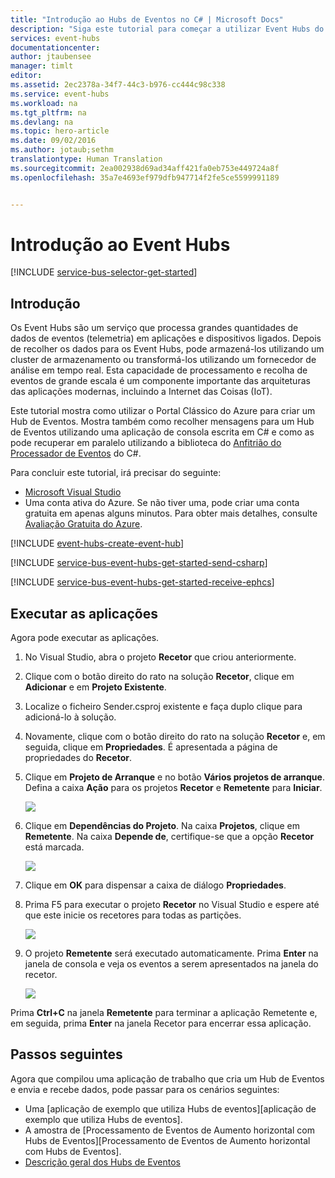 ```yaml
---
title: "Introdução ao Hubs de Eventos no C# | Microsoft Docs"
description: "Siga este tutorial para começar a utilizar Event Hubs do Azure com C# e utilizar EventProcessorHost."
services: event-hubs
documentationcenter: 
author: jtaubensee
manager: timlt
editor: 
ms.assetid: 2ec2378a-34f7-44c3-b976-cc444c98c338
ms.service: event-hubs
ms.workload: na
ms.tgt_pltfrm: na
ms.devlang: na
ms.topic: hero-article
ms.date: 09/02/2016
ms.author: jotaub;sethm
translationtype: Human Translation
ms.sourcegitcommit: 2ea002938d69ad34aff421fa0eb753e449724a8f
ms.openlocfilehash: 35a7e4693ef979dfb947714f2fe5ce5599991189


---
```

# <a name="get-started-with-event-hubs"></a>Introdução ao Event Hubs
[!INCLUDE [service-bus-selector-get-started](../../includes/service-bus-selector-get-started.md)]

## <a name="introduction"></a>Introdução
Os Event Hubs são um serviço que processa grandes quantidades de dados de eventos (telemetria) em aplicações e dispositivos ligados. Depois de recolher os dados para os Event Hubs, pode armazená-los utilizando um cluster de armazenamento ou transformá-los utilizando um fornecedor de análise em tempo real. Esta capacidade de processamento e recolha de eventos de grande escala é um componente importante das arquiteturas das aplicações modernas, incluindo a Internet das Coisas (IoT).

Este tutorial mostra como utilizar o Portal Clássico do Azure para criar um Hub de Eventos. Mostra também como recolher mensagens para um Hub de Eventos utilizando uma aplicação de consola escrita em C# e como as pode recuperar em paralelo utilizando a biblioteca do [Anfitrião do Processador de Eventos][Anfitrião do Processador de Eventos] do C#.

Para concluir este tutorial, irá precisar do seguinte:

* [Microsoft Visual Studio](http://visualstudio.com)
* Uma conta ativa do Azure. Se não tiver uma, pode criar uma conta gratuita em apenas alguns minutos. Para obter mais detalhes, consulte [Avaliação Gratuita do Azure](https://azure.microsoft.com/free/).

[!INCLUDE [event-hubs-create-event-hub](../../includes/event-hubs-create-event-hub.md)]

[!INCLUDE [service-bus-event-hubs-get-started-send-csharp](../../includes/service-bus-event-hubs-get-started-send-csharp.md)]

[!INCLUDE [service-bus-event-hubs-get-started-receive-ephcs](../../includes/service-bus-event-hubs-get-started-receive-ephcs.md)]

## <a name="run-the-applications"></a>Executar as aplicações
Agora pode executar as aplicações.

1. No Visual Studio, abra o projeto **Recetor** que criou anteriormente.
2. Clique com o botão direito do rato na solução **Recetor**, clique em **Adicionar** e em **Projeto Existente**.
3. Localize o ficheiro Sender.csproj existente e faça duplo clique para adicioná-lo à solução.
4. Novamente, clique com o botão direito do rato na solução **Recetor** e, em seguida, clique em **Propriedades**. É apresentada a página de propriedades do **Recetor**.
5. Clique em **Projeto de Arranque** e no botão **Vários projetos de arranque**. Defina a caixa **Ação** para os projetos **Recetor** e **Remetente** para **Iniciar**.
   
    ![][19]
6. Clique em **Dependências do Projeto**. Na caixa **Projetos**, clique em **Remetente**. Na caixa **Depende de**, certifique-se que a opção **Recetor** está marcada.
   
    ![][20]
7. Clique em **OK** para dispensar a caixa de diálogo **Propriedades**.
8. Prima F5 para executar o projeto **Recetor** no Visual Studio e espere até que este inicie os recetores para todas as partições.
   
   ![][21]
9. O projeto **Remetente** será executado automaticamente. Prima **Enter** na janela de consola e veja os eventos a serem apresentados na janela do recetor.
   
   ![][22]

Prima **Ctrl+C** na janela **Remetente** para terminar a aplicação Remetente e, em seguida, prima **Enter** na janela Recetor para encerrar essa aplicação.

## <a name="next-steps"></a>Passos seguintes
Agora que compilou uma aplicação de trabalho que cria um Hub de Eventos e envia e recebe dados, pode passar para os cenários seguintes:

* Uma [aplicação de exemplo que utiliza Hubs de eventos][aplicação de exemplo que utiliza Hubs de eventos].
* A amostra de [Processamento de Eventos de Aumento horizontal com Hubs de Eventos][Processamento de Eventos de Aumento horizontal com Hubs de Eventos].
* [Descrição geral dos Hubs de Eventos][Descrição geral dos Hubs de Eventos]

<!-- Images. -->
[19]: ./media/event-hubs-csharp-ephcs-getstarted/create-eh-proj1.png
[20]: ./media/event-hubs-csharp-ephcs-getstarted/create-eh-proj2.png
[21]: ./media/event-hubs-csharp-ephcs-getstarted/run-csharp-ephcs1.png
[22]: ./media/event-hubs-csharp-ephcs-getstarted/run-csharp-ephcs2.png

<!-- Links -->
[Portal clássico do Azure]: https://manage.windowsazure.com/
[Anfitrião do Processador de Eventos]: https://www.nuget.org/packages/Microsoft.Azure.ServiceBus.EventProcessorHost
[Descrição geral dos Hubs de Eventos]: event-hubs-overview.md
[aplicação de exemplo que utiliza os Hubs de Eventos]: https://code.msdn.microsoft.com/Service-Bus-Event-Hub-286fd097
[Dimensionar o Processamento de Eventos com os Hubs de Eventos]: https://code.msdn.microsoft.com/Service-Bus-Event-Hub-45f43fc3
[solução de mensagens em fila]: ../service-bus-messaging/service-bus-dotnet-multi-tier-app-using-service-bus-queues.md




<!--HONumber=Nov16_HO2-->


